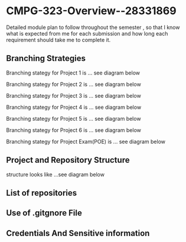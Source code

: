 # CMPG-323-Overview--28331869
Detailed module plan to follow throughout the semester , so that I know what is expected from me for each submission and how long each requirement should take me to complete it.

## Branching Strategies
Branching stategy for Project 1 is ... see diagram below


Branching stategy for Project 2 is ... see diagram below


Branching stategy for Project 3 is ... see diagram below


Branching stategy for Project 4 is ... see diagram below


Branching stategy for Project 5 is ... see diagram below


Branching stategy for Project 6 is ... see diagram below


Branching stategy for Project Exam(POE) is ... see diagram below



## Project and Repository Structure
structure looks like  ...see diagram below


## List of repositories

## Use of .gitgnore File

## Credentials And Sensitive information
